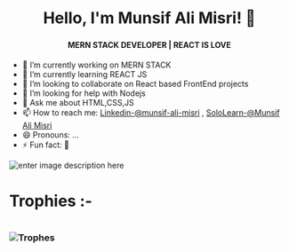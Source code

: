 ### <h1 align="center">Hello, I'm Munsif Ali Misri! 👋</h1>
### <h4 align="center">MERN STACK DEVELOPER | REACT IS LOVE </h4> 
- 🔭 I’m currently working on MERN STACK
- 🌱 I’m currently learning REACT JS
- 👯 I’m looking to collaborate on React based FrontEnd projects
- 🤔 I’m looking for help with Nodejs
- 💬 Ask me about HTML,CSS,JS
- 📫 How to reach me: [Linkedin-@munsif-ali-misri](https://www.linkedin.com/in/munsif-ali-misri-8191261a8/) 
, [SoloLearn-@Munsif Ali Misri](https://www.sololearn.com/profile/6483992)
- 😄 Pronouns: ...
- ⚡ Fun fact: 🙂 <br/>

![enter image description here](https://github-readme-stats.vercel.app/api?username=munsif12&&show_icons=true&title_color=blue&icon_color=blue&text_color=black&bg_color=white)
 ### <h1>Trophies :- <h1/>
### ![Trophes](https://github-profile-trophy.vercel.app/?username=munsif12)
